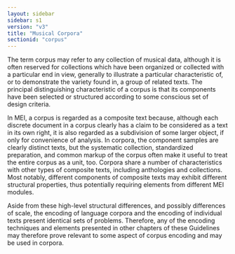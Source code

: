 ```yaml
---
layout: sidebar
sidebar: s1
version: "v3"
title: "Musical Corpora"
sectionid: "corpus"
---
```


The term corpus may refer to any collection of musical data, although it is often reserved for collections which have been organized or collected with a particular end in view, generally to illustrate a particular characteristic of, or to demonstrate the variety found in, a group of related texts. The principal distinguishing characteristic of a corpus is that its components have been selected or structured according to some conscious set of design criteria.

In MEI, a corpus is regarded as a composite text because, although each discrete document in a corpus clearly has a claim to be considered as a text in its own right, it is also regarded as a subdivision of some larger object, if only for convenience of analysis. In corpora, the component samples are clearly distinct texts, but the systematic collection, standardized preparation, and common markup of the corpus often make it useful to treat the entire corpus as a unit, too. Corpora share a number of characteristics with other types of composite texts, including anthologies and collections. Most notably, different components of composite texts may exhibit different structural properties, thus potentially requiring elements from different MEI modules.

Aside from these high-level structural differences, and possibly differences of scale, the encoding of language corpora and the encoding of individual texts present identical sets of problems. Therefore, any of the encoding techniques and elements presented in other chapters of these Guidelines may therefore prove relevant to some aspect of corpus encoding and may be used in corpora.
